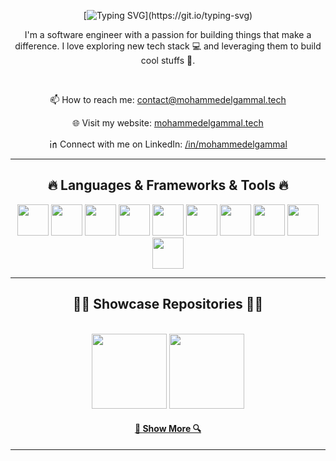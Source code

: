 <div align="center">
  
[![Typing SVG](https://readme-typing-svg.demolab.com?font=Fira+Code&pause=1000&color=F75F5F&center=true&vCenter=true&random=true&width=435&lines=Hi+there!+Welcome+to+my+profile.++%F0%9F%91%8B;I'm+Mohammed+Elgammal;Nice+to+meet+you!)](https://git.io/typing-svg)

</div>

<p align="center">
I'm a software engineer with a passion for building things that make a difference. I love exploring new tech stack 💻 and leveraging them to build cool stuffs 🌱.
</p>
  
<br/>

<div align="center">

📫 How to reach me: <a href="mailto: contact@mohammedelgammal.tech">contact@mohammedelgammal.tech</a>

🌐 Visit my website: <a href="https://mohammedelgammal.tech">mohammedelgammal.tech</a>

㏌ Connect with me on LinkedIn: <a href="https://www.linkedin.com/in/mohammedelgammal">/in/mohammedelgammal</a>

<hr>
<h2 align="center">🔥 Languages & Frameworks & Tools 🔥</h2>

<img width="50px" height="50px" src="https://cdn.jsdelivr.net/gh/devicons/devicon@latest/icons/cplusplus/cplusplus-original.svg" />

<img width="50px" height="50px"  src="https://cdn.jsdelivr.net/gh/devicons/devicon@latest/icons/javascript/javascript-original.svg" />

<img width="50px" height="50px" src="https://cdn.jsdelivr.net/gh/devicons/devicon@latest/icons/typescript/typescript-original.svg" />

<img width="50px" height="50px" src="https://cdn.jsdelivr.net/gh/devicons/devicon@latest/icons/react/react-original.svg" />

<img width="50px" height="50px" src="https://cdn.jsdelivr.net/gh/devicons/devicon@latest/icons/html5/html5-original.svg" />

<img width="50px" height="50px" src="https://cdn.jsdelivr.net/gh/devicons/devicon@latest/icons/css3/css3-original.svg" />

<img width="50px" height="50px" src="https://cdn.jsdelivr.net/gh/devicons/devicon@latest/icons/express/express-original.svg" />

<img width="50px" height="50px"  src="https://cdn.jsdelivr.net/gh/devicons/devicon@latest/icons/nodejs/nodejs-original-wordmark.svg" />
          
<img width="50px" height="50px" src="https://cdn.jsdelivr.net/gh/devicons/devicon@latest/icons/mongodb/mongodb-original-wordmark.svg" />

<img width="50px" height="50px" src="https://cdn.jsdelivr.net/gh/devicons/devicon@latest/icons/git/git-original-wordmark.svg" />

<hr>
<h2 align="center">👨‍💻 Showcase Repositories 👨‍💻</h2>
<br>
<div width="100%" align="center">
  <a href="https://github.com/mohammedelgammal/viz_sort" title="VizSort">
  <img height="120" src="https://github-readme-stats.vercel.app/api/pin/?username=mohammedelgammal&repo=viz_sort&theme=react&border_color=61dafb&border_radius=10"></a>
  <a href="https://github.com/mohammedelgammal/g_atlas" title="Data Structures"><img height="120" src="https://github-readme-stats.vercel.app/api/pin/?username=mohammedelgammal&repo=g_atlas&theme=react&border_color=61dafb&border_radius=10"></a>
</div>

<h4 align="center">
  <a href="https://github.com/mohammedelgammal?tab=repositories" title="Show Repositories">🔎 Show More 🔍</a>
</h4>
<hr>
